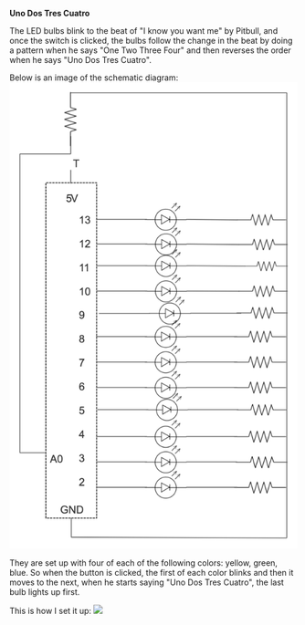 **Uno Dos Tres Cuatro**

The LED bulbs blink to the beat of "I know you want me" by Pitbull, and once the switch is clicked, the bulbs follow the change in the beat by doing a pattern when he says "One Two Three Four" and then reverses the order when he says "Uno Dos Tres Cuatro".

Below is an image of the schematic diagram:
![](Schematic_Diagram.png)

They are set up with four of each of the following colors: yellow, green, blue. So when the button is clicked, the first of each color blinks and then it moves to the next, when he starts saying "Uno Dos Tres Cuatro", the last bulb lights up first. 

This is how I set it up:
![](setup1234.PNG)

